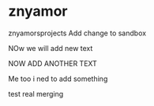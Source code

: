 # znyamor
znyamorsprojects
Add  change to sandbox

NOw we will add new  text

NOW ADD ANOTHER TEXT

Me too  i ned to add  something

 test  real merging
